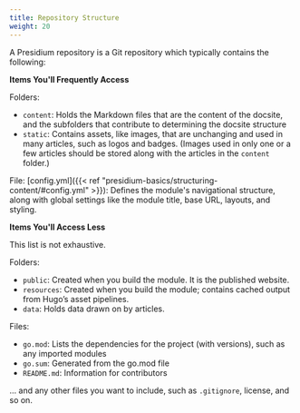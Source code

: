 ```yaml
---
title: Repository Structure
weight: 20
---
```

A Presidium repository is a Git repository which typically contains the following:

**Items You'll Frequently Access**

Folders:
* `content`: Holds the Markdown files that are the content of the docsite, and the  subfolders that contribute to determining the docsite structure
* `static`: Contains assets, like images, that are unchanging and used in many articles, such as logos and badges. (Images used in only one or a few articles should be stored along with the articles in the `content` folder.)

File: [config.yml]({{< ref "presidium-basics/structuring-content/#config.yml" >}}): Defines the module's navigational structure, along with global settings like the module title, base URL, layouts, and styling.

**Items You'll Access Less**

This list is not exhaustive.

Folders:
* `public`: Created when you build the module. It is the published website.
* `resources`: Created when you build the module; contains cached output from Hugo’s asset pipelines.
* `data`: Holds data drawn on by articles.

Files:
* `go.mod`: Lists the dependencies for the project (with versions), such as any imported modules
* `go.sum`: Generated from the go.mod file
* `README.md`: Information for contributors
  
… and any other files you want to include, such as `.gitignore`, license, and so on.
<!--<span style="color:purple">**Reviewers:** -->